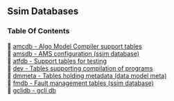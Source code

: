 ## Ssim Databases


### Table Of Contents
<a href="#table-of-contents"></a>
<!-- dev.mdmark  mdmark:MDSECTION  state:BEG_AUTO  param:Toc -->
<!-- dev.mdmark  mdmark:TOC  state:BEG_AUTO  param:Toc -->
&#128193; [amcdb - Algo Model Compiler support tables](/txt/ssimdb/amcdb/README.md)<br/>
&#128193; [amsdb - AMS configuration (ssim database)](/txt/ssimdb/amsdb/README.md)<br/>
&#128193; [atfdb - Support tables for testing](/txt/ssimdb/atfdb/README.md)<br/>
&#128193; [dev - Tables supporting compilation of programs](/txt/ssimdb/dev/README.md)<br/>
&#128193; [dmmeta - Tables holding metadata (data model meta)](/txt/ssimdb/dmmeta/README.md)<br/>
&#128193; [fmdb - Fault management tables (ssim database)](/txt/ssimdb/fmdb/README.md)<br/>
&#128193; [gclidb - gcli db](/txt/ssimdb/gclidb/README.md)<br/>

<!-- dev.mdmark  mdmark:TOC  state:END_AUTO  param:Toc -->

<!-- dev.mdmark  mdmark:MDSECTION  state:END_AUTO  param:Toc -->

